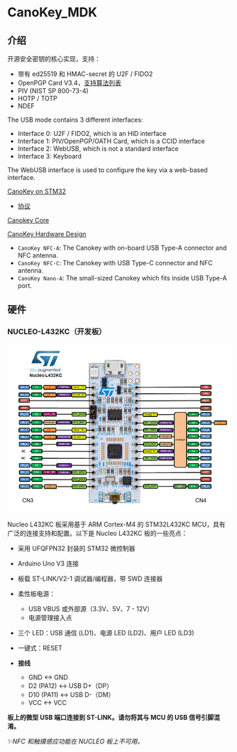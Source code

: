 # CanoKey_MDK
## 介绍

开源安全密钥的核心实现，支持：

- 带有 ed25519 和 HMAC-secret 的 U2F / FIDO2
- OpenPGP Card V3.4，[支持算法列表](https://docs.canokeys.org/userguide/openpgp/#supported-algorithm)
- PIV (NIST SP 800-73-4)
- HOTP / TOTP
- NDEF

The USB mode contains 3 different interfaces:

- Interface 0: U2F / FIDO2, which is an HID interface
- Interface 1: PIV/OpenPGP/OATH Card, which is a CCID interface
- Interface 2: WebUSB, which is not a standard interface
- Interface 3: Keyboard

The WebUSB interface is used to configure the key via a web-based interface.

[CanoKey on STM32](https://github.com/canokeys/canokey-stm32)

- [协议](https://docs.canokeys.org/development/protocols/)

[Canokey Core](https://github.com/canokeys/canokey-core)

[CanoKey Hardware Design](https://github.com/canokeys/canokey-hardware)

- `CanoKey NFC-A`: The Canokey with on-board USB Type-A connector and NFC antenna.
- `CanoKey NFC-C`: The Canokey with USB Type-C connector and NFC antenna.
- `CanoKey Nano-A`: The small-sized Canokey which fits inside USB Type-A port.

## 硬件

### NUCLEO-L432KC（开发板）

![img](assets/a973dbd335074bb8a4fa01ec0ec14b48.png)

Nucleo L432KC 板采用基于 ARM Cortex-M4 的 STM32L432KC MCU，具有广泛的连接支持和配置。以下是 Nucleo L432KC 板的一些亮点：

- 采用 UFQFPN32 封装的 STM32 微控制器
- Arduino Uno V3 连接
- 板载 ST-LINK/V2-1 调试器/编程器，带 SWD 连接器
- 柔性板电源：
    - USB VBUS 或外部源（3.3V、5V、7 - 12V）
    - 电源管理接入点
- 三个 LED：USB 通信 (LD1)、电源 LED (LD2)、用户 LED (LD3)
- 一键式：RESET



- **接线**
    - GND <-> GND
    - D2 (PA12)   <-> USB D+（DP）
    - D10 (PA11) <-> USB D-（DM）
    - VCC <-> VCC

**板上的微型 USB 端口连接到 ST-LINK。请勿将其与 MCU 的 USB 信号引脚混淆。**

✨*NFC 和触摸感应功能在 NUCLEO 板上不可用。*
